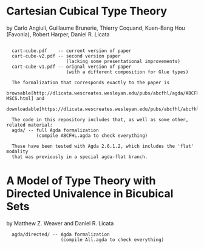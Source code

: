 
# Cartesian Cubical Type Theory 
by Carlo Angiuli, Guillaume Brunerie, Thierry Coquand, 
Kuen-Bang Hou (Favonia), Robert Harper, Daniel R. Licata
```

  cart-cube.pdf    -- current version of paper
  cart-cube-v2.pdf -- second version paper
                      (lacking some presentational improvements)
  cart-cube-v1.pdf -- orignal version of paper
                      (with a different composition for Glue types)

  The formalization that corresponds exactly to the paper is
  browsable[http://dlicata.wescreates.wesleyan.edu/pubs/abcfhl/agda/ABCFHL-MSCS.html] and
  downloadable[https://dlicata.wescreates.wesleyan.edu/pubs/abcfhl/abcfhl.tar.gz].
  
  The code in this repository includes that, as well as some other, related material:
  agda/ -- full Agda formalization
           (compile ABCFHL.agda to check everything)

  These have been tested with Agda 2.6.1.2, which includes the 'flat' modality
  that was previously in a special agda-flat branch.  
```

# A Model of Type Theory with Directed Univalence in Bicubical Sets
by Matthew Z. Weaver and Daniel R. Licata

```
  agda/directed/ -- Agda formalization
                    (compile All.agda to check everything)
```

